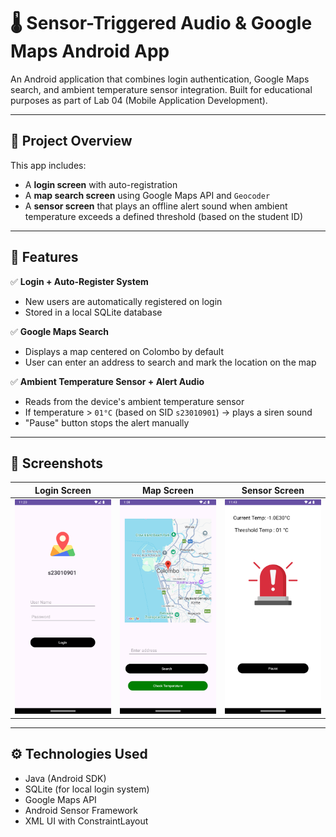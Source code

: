# 🌡️ Sensor-Triggered Audio & Google Maps Android App

An Android application that combines login authentication, Google Maps search, and ambient temperature sensor integration. Built for educational purposes as part of Lab 04 (Mobile Application Development).

---

## 📌 Project Overview

This app includes:
- A **login screen** with auto-registration
- A **map search screen** using Google Maps API and `Geocoder`
- A **sensor screen** that plays an offline alert sound when ambient temperature exceeds a defined threshold (based on the student ID)

---

## 🎯 Features

✅ **Login + Auto-Register System**  
- New users are automatically registered on login  
- Stored in a local SQLite database  

✅ **Google Maps Search**  
- Displays a map centered on Colombo by default  
- User can enter an address to search and mark the location on the map  

✅ **Ambient Temperature Sensor + Alert Audio**  
- Reads from the device's ambient temperature sensor  
- If temperature > `01°C` (based on SID `s23010901`) → plays a siren sound  
- "Pause" button stops the alert manually  

---

## 🧪 Screenshots

| Login Screen | Map Screen | Sensor Screen |
|--------------|------------|---------------|
| ![Login](screenshots/login.png) | ![Map](screenshots/map.png) | ![Sensor](screenshots/sensor.png) |


---

## ⚙️ Technologies Used

- Java (Android SDK)
- SQLite (for local login system)
- Google Maps API
- Android Sensor Framework
- XML UI with ConstraintLayout
